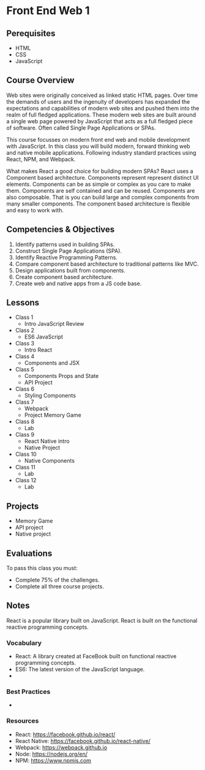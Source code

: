 # Front End Web 1

## Perequisites 

- HTML
- CSS
- JavaScript

## Course Overview

Web sites were originally conceived as linked static HTML pages. Over time the demands
of users and the ingenuity of developers has expanded the expectations and capabilities
of modern web sites and pushed them into the realm of full fledged applications. These
modern web sites are built around a single web page powered by JavaScript that acts as
a full fledged piece of software. Often called Single Page Applications or SPAs. 

This course focusses on modern front end web and mobile development with JavaScript. 
In this class you will build modern, forward thinking web and native mobile 
applications. Following industry standard practices using React, NPM, and Webpack. 

What makes React a good choice for building modern SPAs? React uses a Component 
based architecture. Components represent represent distinct UI elements. Components 
can be as simple or complex as you care to make them. Components are self contained 
and can be reused. Components are also composable. That is you can build large and 
complex components from many smaller components. The component based architecture is 
flexible and easy to work with.

## Competencies & Objectives 

1. Identify patterns used in building SPAs.
1. Construct Single Page Applications (SPA). 
1. Identify Reactive Programming Patterns.
1. Compare component based architecture to traditional patterns like MVC. 
1. Design applications built from components.
1. Create component based architecture. 
1. Create web and native apps from a JS code base. 

## Lessons 

- Class 1
  - Intro JavaScript Review
- Class 2
  - ES6 JavaScript 
- Class 3
  - Intro React
- Class 4
  - Components and JSX
- Class 5
  - Components Props and State
  - API Project
- Class 6
  - Styling Components
- Class 7
  - Webpack 
  - Project Memory Game
- Class 8
  - Lab
- Class 9
  - React Native intro
  - Native Project
- Class 10
  - Native Components
- Class 11
  - Lab
- Class 12
  - Lab

## Projects 

- Memory Game
- API project
- Native project

## Evaluations

To pass this class you must: 

- Complete 75% of the challenges.
- Complete all three course projects. 

## Notes 

React is a popular library built on JavaScript. 
React is built on the functional reactive programming 
concepts. 

### Vocabulary

- React: A library created at FaceBook built on 
functional reactive programming concepts. 
- ES6: The latest version of the JavaScript language.
- 

### Best Practices 

- 

### Resources

- React: https://facebook.github.io/react/
- React Native: https://facebook.github.io/react-native/
- Webpack: https://webpack.github.io
- Node: https://nodejs.org/en/
- NPM: https://www.npmjs.com
